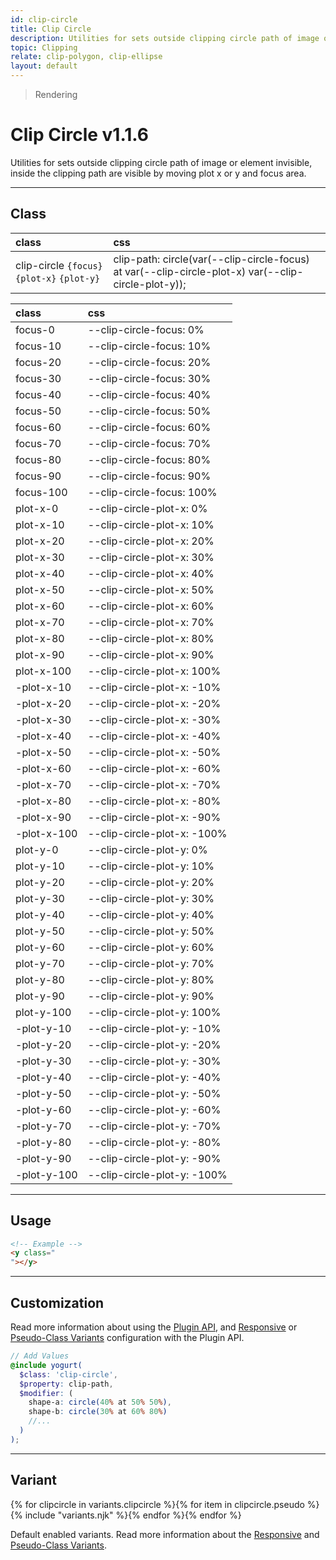 ```yaml
---
id: clip-circle
title: Clip Circle
description: Utilities for sets outside clipping circle path of image or element invisible, inside the clipping path are visible by moving plot x or y and focus area.
topic: Clipping
relate: clip-polygon, clip-ellipse
layout: default
---
```


> Rendering

# Clip Circle <span class="ml-1 px-2 py-1 text-sm text-gray-600 (dark)text-charcoal-100 bg-gray-300 (dark)bg-gray-600">v1.1.6</span>

Utilities for sets outside clipping circle path of image or element invisible, inside the clipping path are visible by moving plot x or y and focus area.

---

## Class

| <span class="px-3 py-1 text-white (dark)text-charcoal-100 bg-charcoal-100 (dark)bg-gray-600 rounded-full">class</span> | <span class="px-3 py-1 text-white (dark)text-charcoal-100 bg-charcoal-100 (dark)bg-gray-600 rounded-full">css</span> |
|:--|:--|
| clip-circle `{focus}` `{plot-x}` `{plot-y}` | clip-path: circle(var(--clip-circle-focus) at var(--clip-circle-plot-x) var(--clip-circle-plot-y)); |

| <span class="px-3 py-1 text-white (dark)text-charcoal-100 bg-charcoal-100 (dark)bg-gray-600 rounded-full">class</span> | <span class="px-3 py-1 text-white (dark)text-charcoal-100 bg-charcoal-100 (dark)bg-gray-600 rounded-full">css</span> |
|:--|:--|
| focus-0 | --clip-circle-focus: 0% |
| focus-10 | --clip-circle-focus: 10% |
| focus-20 | --clip-circle-focus: 20% |
| focus-30 | --clip-circle-focus: 30% |
| focus-40 | --clip-circle-focus: 40% |
| focus-50 | --clip-circle-focus: 50% |
| focus-60 | --clip-circle-focus: 60% |
| focus-70 | --clip-circle-focus: 70% |
| focus-80 | --clip-circle-focus: 80% |
| focus-90 | --clip-circle-focus: 90% |
| focus-100 | --clip-circle-focus: 100% |
| plot-x-0 | --clip-circle-plot-x: 0% |
| plot-x-10 | --clip-circle-plot-x: 10% |
| plot-x-20 | --clip-circle-plot-x: 20% |
| plot-x-30 | --clip-circle-plot-x: 30% |
| plot-x-40 | --clip-circle-plot-x: 40% |
| plot-x-50 | --clip-circle-plot-x: 50% |
| plot-x-60 | --clip-circle-plot-x: 60% |
| plot-x-70 | --clip-circle-plot-x: 70% |
| plot-x-80 | --clip-circle-plot-x: 80% |
| plot-x-90 | --clip-circle-plot-x: 90% |
| plot-x-100 | --clip-circle-plot-x: 100% |
| -plot-x-10 | --clip-circle-plot-x: -10% |
| -plot-x-20 | --clip-circle-plot-x: -20% |
| -plot-x-30 | --clip-circle-plot-x: -30% |
| -plot-x-40 | --clip-circle-plot-x: -40% |
| -plot-x-50 | --clip-circle-plot-x: -50% |
| -plot-x-60 | --clip-circle-plot-x: -60% |
| -plot-x-70 | --clip-circle-plot-x: -70% |
| -plot-x-80 | --clip-circle-plot-x: -80% |
| -plot-x-90 | --clip-circle-plot-x: -90% |
| -plot-x-100 | --clip-circle-plot-x: -100% |
| plot-y-0 | --clip-circle-plot-y: 0% |
| plot-y-10 | --clip-circle-plot-y: 10% |
| plot-y-20 | --clip-circle-plot-y: 20% |
| plot-y-30 | --clip-circle-plot-y: 30% |
| plot-y-40 | --clip-circle-plot-y: 40% |
| plot-y-50 | --clip-circle-plot-y: 50% |
| plot-y-60 | --clip-circle-plot-y: 60% |
| plot-y-70 | --clip-circle-plot-y: 70% |
| plot-y-80 | --clip-circle-plot-y: 80% |
| plot-y-90 | --clip-circle-plot-y: 90% |
| plot-y-100 | --clip-circle-plot-y: 100% |
| -plot-y-10 | --clip-circle-plot-y: -10% |
| -plot-y-20 | --clip-circle-plot-y: -20% |
| -plot-y-30 | --clip-circle-plot-y: -30% |
| -plot-y-40 | --clip-circle-plot-y: -40% |
| -plot-y-50 | --clip-circle-plot-y: -50% |
| -plot-y-60 | --clip-circle-plot-y: -60% |
| -plot-y-70 | --clip-circle-plot-y: -70% |
| -plot-y-80 | --clip-circle-plot-y: -80% |
| -plot-y-90 | --clip-circle-plot-y: -90% |
| -plot-y-100 | --clip-circle-plot-y: -100% |

---

## Usage

<y class="px-4 mt-2 mb-56 mx-auto w-64">

</y>

```html
<!-- Example -->
<y class="
"></y>
```

---

## Customization

Read more information about using the [Plugin API](/plugin-api/), and  [Responsive](/responsive) or [Pseudo-Class Variants](/pseudo-class-variants/) configuration with the Plugin API.

```scss
// Add Values
@include yogurt(
  $class: 'clip-circle',
  $property: clip-path,
  $modifier: (
    shape-a: circle(40% at 50% 50%),
    shape-b: circle(30% at 60% 80%)
    //...
  )
);
```

---

## Variant

<y class="flex flex-gap-2 flex-wrap justify-start items-center">{% for clipcircle in variants.clipcircle %}{% for item in clipcircle.pseudo %}{% include "variants.njk" %}{% endfor %}{% endfor %}</y>

Default enabled variants. Read more information about the [Responsive](/responsive) and [Pseudo-Class Variants](/pseudo-class-variants/).

